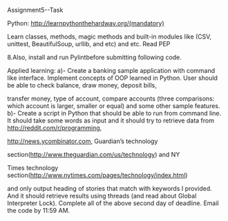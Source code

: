Assignment5--Task

Python:
http://learnpythonthehardway.org/(mandatory)

Learn classes, methods, magic methods and built-in modules like
(CSV, unittest, BeautifulSoup, urllib, and etc) and etc. Read PEP

8.Also, install and run Pylintbefore submitting following code.

Applied learning:
a)- Create a banking sample application with command like
interface. Implement concepts of OOP learned in Python. User
should be able to check balance, draw money, deposit bills,

transfer money, type of account, compare accounts (three
comparisons: which account is larger, smaller or equal) and
some other sample features.
b)- Create a script in Python that should be able to run from
command line. It should take some words as input and it should
try to retrieve data from http://reddit.com/r/programming,

http://news.ycombinator.com, Guardian’s technology

section(http://www.theguardian.com/us/technology) and NY

Times technology
section(http://www.nytimes.com/pages/technology/index.html)

and only output heading of stories that match with keywords I
provided. And it should retrieve results using threads (and read
about Global Interpreter Lock).
Complete all of the above second day of deadline. Email the
code by 11:59 AM.
